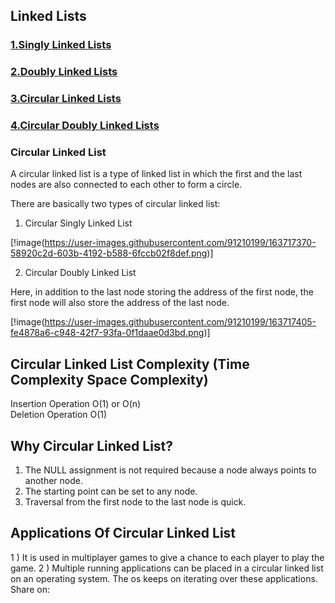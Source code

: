 ## Linked Lists 
### [1.Singly Linked Lists](https://github.com/Lakhankumawat/LearnCPP/tree/main/L-LinkedList/S-SinglyLinkedList)
### [2.Doubly Linked Lists](https://github.com/Lakhankumawat/LearnCPP/tree/main/L-LinkedList/D-DoublyLinkedList)
### [3.Circular Linked Lists](https://github.com/Lakhankumawat/LearnCPP/tree/main/L-LinkedList/C-CircularLinkedList)
### [4.Circular Doubly Linked Lists](https://github.com/Lakhankumawat/LearnCPP/tree/main/L-LinkedList/C-CircularDoublyLinkedList)




### Circular Linked List
A circular linked list is a type of linked list in which the first and the last nodes are also connected to each other to form a circle.

There are basically two types of circular linked list:

1. Circular Singly Linked List

[!image(https://user-images.githubusercontent.com/91210199/163717370-58920c2d-603b-4192-b588-6fccb02f8def.png)]

2. Circular Doubly Linked List

Here, in addition to the last node storing the address of the first node, the first node will also store the address of the last node.

[!image(https://user-images.githubusercontent.com/91210199/163717405-fe4878a6-c948-42f7-93fa-0f1daae0d3bd.png)]


## Circular Linked List Complexity	(Time Complexity	Space Complexity)
Insertion Operation	O(1) or O(n)	
Deletion Operation	O(1)

## Why Circular Linked List?

1) The NULL assignment is not required because a node always points to another node.
2) The starting point can be set to any node.
3) Traversal from the first node to the last node is quick.

## Applications Of Circular Linked List
1 ) It is used in multiplayer games to give a chance to each player to play the game.
2 ) Multiple running applications can be placed in a circular linked list on an operating system. The os keeps on iterating over these applications.
Share on:


 
